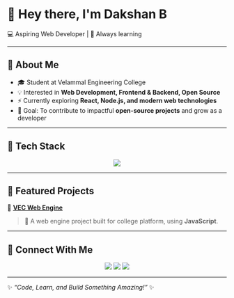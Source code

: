 # 👋 Hey there, I'm Dakshan B  

💻 Aspiring Web Developer | 🚀 Always learning  

---

## 🔹 About Me
- 🎓 Student at Velammal Engineering College
- 💡 Interested in **Web Development, Frontend & Backend, Open Source**  
- ⚡ Currently exploring **React, Node.js, and modern web technologies**  
- 🌟 Goal: To contribute to impactful **open-source projects** and grow as a developer  

---

## 🔹 Tech Stack
<p align="center">
  <img src="https://skillicons.dev/icons?i=html,css,Tailwind css,js,python,react,github,vscode" />
</p>

---

## 🔹 Featured Projects
🌟 **[VEC Web Engine](https://github.com/Web-Developer-VEC/VEC_Web_Engine)**  
> 🚀 A web engine project built for college platform, using **JavaScript**.  

---

## 🔹 Connect With Me
<p align="center">
  <a href="mailto:dakshan195@gmail.com"><img src="https://img.shields.io/badge/Gmail-D14836?style=for-the-badge&logo=gmail&logoColor=white" /></a>
  <a href="https://www.linkedin.com/in/dakshan195"><img src="https://img.shields.io/badge/LinkedIn-0A66C2?style=for-the-badge&logo=linkedin&logoColor=white" /></a>
  <a href="https://github.com/dakshan-18"><img src="https://img.shields.io/badge/GitHub-181717?style=for-the-badge&logo=github&logoColor=white" /></a>
</p>

---
✨ _“Code, Learn, and Build Something Amazing!”_ ✨
